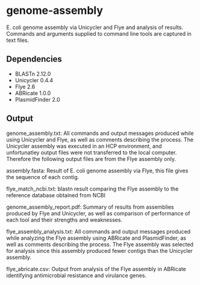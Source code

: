 # genome-assembly
E. coli genome assembly via Unicycler and Flye and analysis of results. Commands and arguments supplied to command line tools are captured in text files.

## Dependencies
- BLASTn 2.12.0
- Unicycler 0.4.4
- Flye 2.6
- ABRicate 1.0.0
- PlasmidFinder 2.0

## Output
genome_assembly.txt: All commands and output messages produced while using Unicycler and Flye, as well as comments describing the      process. The Unicycler assembly was executed in an HCP environment, and unfortunatley output files were not transferred to the local computer. Therefore the following output files are from the Flye assembly only.

assembly.fasta: Result of E. coli genome assembly via Flye, this file gives the sequence of each contig.

flye_match_ncbi.txt: blastn result comparing the Flye assembly to the reference database obtained from NCBI


genome_assembly_report.pdf: Summary of results from assemblies produced by Flye and Unicycler, as well as comparison of performance of each tool and their strengths and weaknesses.


flye_assembly_analysis.txt: All commands and output messages produced while analyzing the Flye assembly using ABRicate and PlasmidFinder, as well as comments describing the process. The Flye assembly was selected for analysis since this assembly produced fewer contigs than the Unicycler assembly.

flye_abricate.csv: Output from analysis of the Flye assembly in ABRicate identifying antimicrobial resistance and virulance genes.
 
